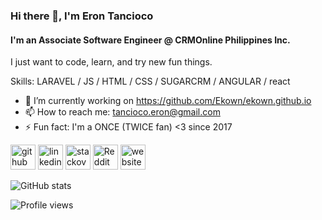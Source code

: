 ### Hi there 👋, I'm Eron Tancioco
#### I'm an Associate Software Engineer @ CRMOnline Philippines Inc.
I just want to code, learn, and try new fun things.

Skills: LARAVEL / JS / HTML / CSS / SUGARCRM / ANGULAR / react

- 🔭 I’m currently working on https://github.com/Ekown/ekown.github.io
- 📫 How to reach me: tancioco.eron@gmail.com 
- ⚡ Fun fact: I'm a ONCE (TWICE fan) <3 since 2017 


[<img src='https://cdn.jsdelivr.net/npm/simple-icons@3.0.1/icons/github.svg' alt='github' height='40'>](https://github.com/Ekown)  [<img src='https://cdn.jsdelivr.net/npm/simple-icons@3.0.1/icons/linkedin.svg' alt='linkedin' height='40'>](https://www.linkedin.com/in/eron-tancioco/)  [<img src='https://cdn.jsdelivr.net/npm/simple-icons@3.0.1/icons/stackoverflow.svg' alt='stackoverflow' height='40'>](https://stackoverflow.com/users/6120727)  [<img src='https://cdn.jsdelivr.net/npm/simple-icons@3.0.1/icons/reddit.svg' alt='Reddit' height='40'>](https://www.reddit.com/user/Ekoowwnditioner)  [<img src='https://cdn.jsdelivr.net/npm/simple-icons@3.0.1/icons/icloud.svg' alt='website' height='40'>](https://ekown.github.io/)  

![GitHub stats](https://github-readme-stats.vercel.app/api?username=Ekown&show_icons=true)  

![Profile views](https://gpvc.arturio.dev/Ekown)  
